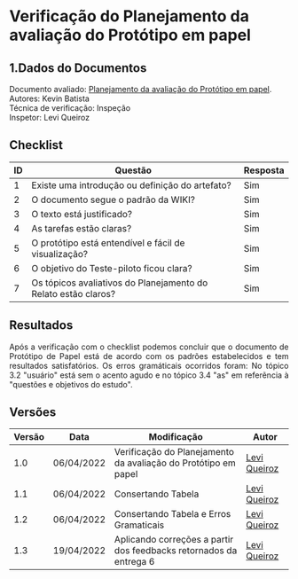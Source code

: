 # Verificação do Planejamento da avaliação do Protótipo em papel

## 1.Dados do Documentos
Documento avaliado: [Planejamento da avaliação do Protótipo em papel](./../Design_avaliacao_desenv/nivel2/planejamento_Avaliação.md).<br>
Autores: Kevin Batista <br>
Técnica de verificação: Inspeção<br>
Inspetor: Levi Queiroz<br>

## Checklist
|ID|Questão|Resposta|
|--|--|--|
|1|Existe uma introdução ou definição do artefato?|Sim|
|2|O documento segue o padrão da WIKI?|Sim|
|3|O texto está justificado?|Sim|
|4|As tarefas estão claras?|Sim|
|5|O protótipo está entendível e fácil de visualização?|Sim|
|6|O objetivo do Teste-piloto ficou clara?|Sim|
|7|Os tópicos avaliativos do Planejamento do Relato estão claros?|Sim|




## Resultados
<div style="text-align: justify">
Após a verificação com o checklist podemos concluir que o documento de Protótipo de Papel está de acordo com os padrões estabelecidos e tem resultados satisfatórios. Os erros gramáticais ocorridos foram: No tópico 3.2 "usuário" está sem o acento agudo e no tópico 3.4 "as" em referẽncia à "questões e objetivos do estudo".
</div>

## Versões
| Versão | Data | Modificação | Autor |
|--|--|--|--|
| 1.0 | 06/04/2022 | Verificação do Planejamento da avaliação do Protótipo em papel |[Levi Queiroz](github.com/LeviQ27) |
| 1.1 | 06/04/2022 | Consertando Tabela |[Levi Queiroz](github.com/LeviQ27) |
| 1.2 | 06/04/2022 | Consertando Tabela e Erros Gramaticais |[Levi Queiroz](github.com/LeviQ27) |
|1.3|19/04/2022| Aplicando correções a partir dos feedbacks retornados da entrega 6 | [Levi Queiroz](https://github.com/LeviQ27)||